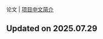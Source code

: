 论文 | [项目中文简介](https://github.com/LJoson/arXiv_daily/blob/main/README_zh-CN.md)

## Updated on 2025.07.29

